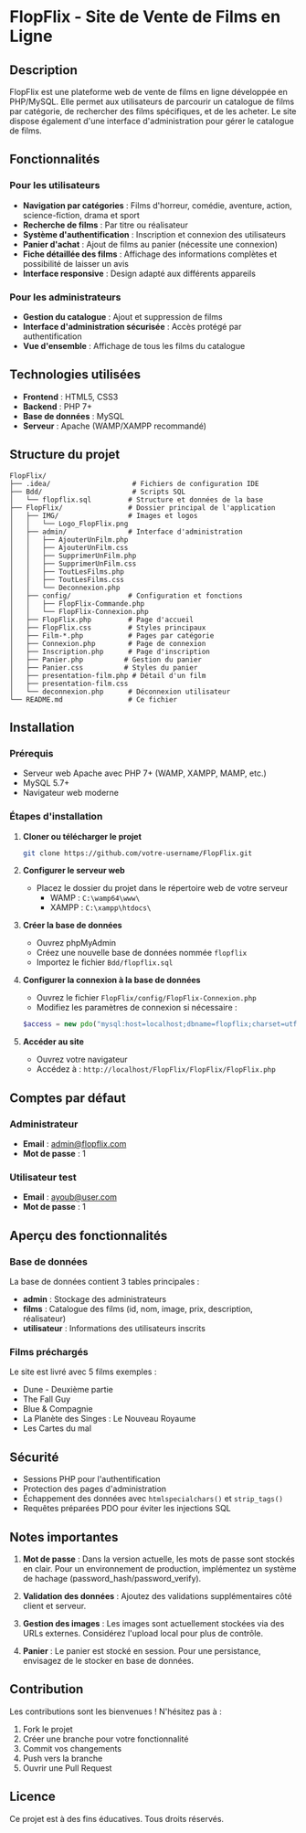 # FlopFlix - Site de Vente de Films en Ligne



## Description

FlopFlix est une plateforme web de vente de films en ligne développée en PHP/MySQL. Elle permet aux utilisateurs de parcourir un catalogue de films par catégorie, de rechercher des films spécifiques, et de les acheter. Le site dispose également d'une interface d'administration pour gérer le catalogue de films.

## Fonctionnalités

### Pour les utilisateurs
- **Navigation par catégories** : Films d'horreur, comédie, aventure, action, science-fiction, drama et sport
- **Recherche de films** : Par titre ou réalisateur
- **Système d'authentification** : Inscription et connexion des utilisateurs
- **Panier d'achat** : Ajout de films au panier (nécessite une connexion)
- **Fiche détaillée des films** : Affichage des informations complètes et possibilité de laisser un avis
- **Interface responsive** : Design adapté aux différents appareils

### Pour les administrateurs
- **Gestion du catalogue** : Ajout et suppression de films
- **Interface d'administration sécurisée** : Accès protégé par authentification
- **Vue d'ensemble** : Affichage de tous les films du catalogue

## Technologies utilisées

- **Frontend** : HTML5, CSS3
- **Backend** : PHP 7+
- **Base de données** : MySQL
- **Serveur** : Apache (WAMP/XAMPP recommandé)

## Structure du projet

```
FlopFlix/
├── .idea/                    # Fichiers de configuration IDE
├── Bdd/                      # Scripts SQL
│   └── flopflix.sql         # Structure et données de la base
├── FlopFlix/                # Dossier principal de l'application
│   ├── IMG/                 # Images et logos
│   │   └── Logo_FlopFlix.png
│   ├── admin/               # Interface d'administration
│   │   ├── AjouterUnFilm.php
│   │   ├── AjouterUnFilm.css
│   │   ├── SupprimerUnFilm.php
│   │   ├── SupprimerUnFilm.css
│   │   ├── ToutLesFilms.php
│   │   ├── ToutLesFilms.css
│   │   └── Deconnexion.php
│   ├── config/              # Configuration et fonctions
│   │   ├── FlopFlix-Commande.php
│   │   └── FlopFlix-Connexion.php
│   ├── FlopFlix.php         # Page d'accueil
│   ├── FlopFlix.css         # Styles principaux
│   ├── Film-*.php           # Pages par catégorie
│   ├── Connexion.php        # Page de connexion
│   ├── Inscription.php      # Page d'inscription
│   ├── Panier.php          # Gestion du panier
│   ├── Panier.css          # Styles du panier
│   ├── presentation-film.php # Détail d'un film
│   ├── presentation-film.css
│   └── deconnexion.php      # Déconnexion utilisateur
└── README.md                # Ce fichier
```

## Installation

### Prérequis
- Serveur web Apache avec PHP 7+ (WAMP, XAMPP, MAMP, etc.)
- MySQL 5.7+
- Navigateur web moderne

### Étapes d'installation

1. **Cloner ou télécharger le projet**
   ```bash
   git clone https://github.com/votre-username/FlopFlix.git
   ```

2. **Configurer le serveur web**
   - Placez le dossier du projet dans le répertoire web de votre serveur
     - WAMP : `C:\wamp64\www\`
     - XAMPP : `C:\xampp\htdocs\`

3. **Créer la base de données**
   - Ouvrez phpMyAdmin
   - Créez une nouvelle base de données nommée `flopflix`
   - Importez le fichier `Bdd/flopflix.sql`

4. **Configurer la connexion à la base de données**
   - Ouvrez le fichier `FlopFlix/config/FlopFlix-Connexion.php`
   - Modifiez les paramètres de connexion si nécessaire :
   ```php
   $access = new pdo("mysql:host=localhost;dbname=flopflix;charset=utf8","root","");
   ```

5. **Accéder au site**
   - Ouvrez votre navigateur
   - Accédez à : `http://localhost/FlopFlix/FlopFlix/FlopFlix.php`

## Comptes par défaut

### Administrateur
- **Email** : admin@flopflix.com
- **Mot de passe** : 1

### Utilisateur test
- **Email** : ayoub@user.com
- **Mot de passe** : 1

## Aperçu des fonctionnalités

### Base de données
La base de données contient 3 tables principales :
- **admin** : Stockage des administrateurs
- **films** : Catalogue des films (id, nom, image, prix, description, réalisateur)
- **utilisateur** : Informations des utilisateurs inscrits

### Films préchargés
Le site est livré avec 5 films exemples :
- Dune - Deuxième partie
- The Fall Guy
- Blue & Compagnie
- La Planète des Singes : Le Nouveau Royaume
- Les Cartes du mal

## Sécurité

- Sessions PHP pour l'authentification
- Protection des pages d'administration
- Échappement des données avec `htmlspecialchars()` et `strip_tags()`
- Requêtes préparées PDO pour éviter les injections SQL

## Notes importantes

1. **Mot de passe** : Dans la version actuelle, les mots de passe sont stockés en clair. Pour un environnement de production, implémentez un système de hachage (password_hash/password_verify).

2. **Validation des données** : Ajoutez des validations supplémentaires côté client et serveur.

3. **Gestion des images** : Les images sont actuellement stockées via des URLs externes. Considérez l'upload local pour plus de contrôle.

4. **Panier** : Le panier est stocké en session. Pour une persistance, envisagez de le stocker en base de données.

## Contribution

Les contributions sont les bienvenues ! N'hésitez pas à :
1. Fork le projet
2. Créer une branche pour votre fonctionnalité
3. Commit vos changements
4. Push vers la branche
5. Ouvrir une Pull Request

## Licence

Ce projet est à des fins éducatives. Tous droits réservés.
